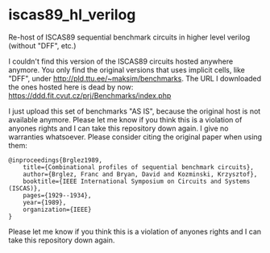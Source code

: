 # iscas89_hl_verilog
Re-host of ISCAS89 sequential benchmark circuits in higher level verilog (without "DFF", etc.)

I couldn't find this version of the ISCAS89 circuits hosted anywhere anymore. You only find the original versions that uses implicit cells, like "DFF", under http://pld.ttu.ee/~maksim/benchmarks. The URL I downloaded the ones hosted here is dead by now: https://ddd.fit.cvut.cz/prj/Benchmarks/index.php

I just upload this set of benchmarks "AS IS", because the original host is not available anymore. Please let me know if you think this is a violation of anyones rights and I can take this repository down again. I give no warranties whatsoever. Please consider citing the original paper when using them:

```
@inproceedings{Brglez1989,
	title={Combinational profiles of sequential benchmark circuits},
	author={Brglez, Franc and Bryan, David and Kozminski, Krzysztof},
	booktitle={IEEE International Symposium on Circuits and Systems (ISCAS)},
	pages={1929--1934},
	year={1989},
	organization={IEEE}
}
```

Please let me know if you think this is a violation of anyones rights and I can take this repository down again.
